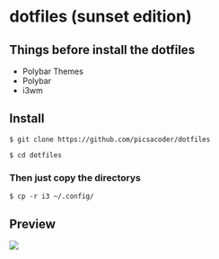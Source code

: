 # dotfiles (sunset edition)

## Things before install the dotfiles
<ul>
  <li>Polybar Themes</li>
  <li>Polybar</li>
  <li>i3wm</li>
</ul>

## Install 

```
$ git clone https://github.com/picsacoder/dotfiles
```

```
$ cd dotfiles
```

### Then just copy the directorys 
```
$ cp -r i3 ~/.config/
```

## Preview
<img src="https://pbs.twimg.com/media/FH05i4gXEAMA_vt?format=jpg&name=small"> </img>
